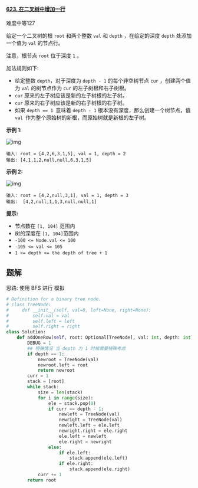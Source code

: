 #### [623. 在二叉树中增加一行](https://leetcode.cn/problems/add-one-row-to-tree/)

难度中等127

给定一个二叉树的根 `root` 和两个整数 `val` 和 `depth` ，在给定的深度 `depth` 处添加一个值为 `val` 的节点行。

注意，根节点 `root` 位于深度 `1` 。

加法规则如下:

- 给定整数 `depth`，对于深度为 `depth - 1` 的每个非空树节点 `cur` ，创建两个值为 `val` 的树节点作为 `cur` 的左子树根和右子树根。
- `cur` 原来的左子树应该是新的左子树根的左子树。
- `cur` 原来的右子树应该是新的右子树根的右子树。
- 如果 `depth == 1 `意味着 `depth - 1` 根本没有深度，那么创建一个树节点，值 `val `作为整个原始树的新根，而原始树就是新根的左子树。

 

**示例 1:**

![img](https://assets.leetcode.com/uploads/2021/03/15/addrow-tree.jpg)

```
输入: root = [4,2,6,3,1,5], val = 1, depth = 2
输出: [4,1,1,2,null,null,6,3,1,5]
```

**示例 2:**

![img](https://assets.leetcode.com/uploads/2021/03/11/add2-tree.jpg)

```
输入: root = [4,2,null,3,1], val = 1, depth = 3
输出:  [4,2,null,1,1,3,null,null,1]
```

 

**提示:**

- 节点数在 `[1, 104]` 范围内
- 树的深度在 `[1, 104]`范围内
- `-100 <= Node.val <= 100`
- `-105 <= val <= 105`
- `1 <= depth <= the depth of tree + 1`



## 题解

思路: 使用 BFS 进行 模拟



~~~python
# Definition for a binary tree node.
# class TreeNode:
#     def __init__(self, val=0, left=None, right=None):
#         self.val = val
#         self.left = left
#         self.right = right
class Solution:
    def addOneRow(self, root: Optional[TreeNode], val: int, depth: int) -> Optional[TreeNode]:
        DEBUG = 1
        ## 特殊情况 当 depth 为 1 时候需要特殊考虑
        if depth == 1:
            newroot = TreeNode(val)
            newroot.left = root
            return newroot
        curr = 1
        stack = [root]
        while stack:
            size = len(stack)
            for i in range(size):
                ele = stack.pop(0)
                if curr == depth - 1:
                    newleft = TreeNode(val)
                    newright = TreeNode(val)
                    newleft.left = ele.left
                    newright.right = ele.right
                    ele.left = newleft
                    ele.right = newright
                else:
                    if ele.left:
                        stack.append(ele.left)
                    if ele.right:
                        stack.append(ele.right)
            curr += 1
        return root

~~~


